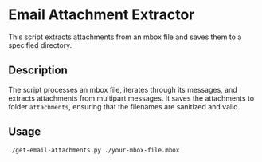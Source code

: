 # Email Attachment Extractor

This script extracts attachments from an mbox file and saves them to a specified directory.

## Description

The script processes an mbox file, iterates through its messages, and extracts attachments from multipart messages. It saves the attachments to folder `attachments`, ensuring that the filenames are sanitized and valid.

## Usage

```bash
./get-email-attachments.py ./your-mbox-file.mbox
```
